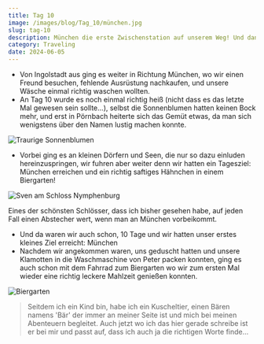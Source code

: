 ```yaml
---
title: Tag 10
image: /images/blog/Tag_10/münchen.jpg
slug: tag-10
description: München die erste Zwischenstation auf unserem Weg! Und dann auch noch zur Zeit der Wiesn!
category: Traveling
date: 2024-06-05
---
```


- Von Ingolstadt aus ging es weiter in Richtung München, wo wir einen Freund besuchen, fehlende Ausrüstung nachkaufen, und unsere Wäsche einmal richtig waschen wollten.
- An Tag 10 wurde es noch einmal richtig heiß (nicht dass es das letzte Mal gewesen sein sollte...), selbst die Sonnenblumen hatten keinen Bock mehr, und erst in Pörnbach heiterte sich das Gemüt etwas, da man sich wenigstens über den Namen lustig machen konnte.

![Traurige Sonnenblumen](/images/blog/Tag_10/sonnenblumen.jpg)

- Vorbei ging es an kleinen Dörfern und Seen, die nur so dazu einluden hereinzuspringen, wir fuhren aber weiter denn wir hatten ein Tagesziel: München erreichen und ein richtig saftiges Hähnchen in einem Biergarten!

![Sven am Schloss Nymphenburg](/images/blog/Tag_10/münchen-papa.jpg)

<sidenote title="Schloss Nymphenburg">
	<p>Eines der schönsten Schlösser, dass ich bisher gesehen habe, auf jeden Fall einen Abstecher wert, wenn man an München vorbeikommt.</p>
</sidenote>

- Und da waren wir auch schon, 10 Tage und wir hatten unser erstes kleines Ziel erreicht: München
- Nachdem wir angekommen waren, uns geduscht hatten und unsere Klamotten in die Waschmaschine von Peter packen konnten, ging es auch schon mit dem Fahrrad zum Biergarten wo wir zum ersten Mal wieder eine richtig leckere Mahlzeit genießen konnten.

![Biergarten](/images/blog/Tag_10/biergarten.jpg)

> Seitdem ich ein Kind bin, habe ich ein Kuscheltier, einen Bären namens 'Bär' der immer an meiner Seite ist und mich bei meinen Abenteuern begleitet. Auch jetzt wo ich das hier gerade schreibe ist er bei mir und passt auf, dass ich auch ja die richtigen Worte finde...